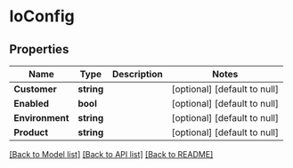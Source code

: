 # IoConfig

## Properties
Name | Type | Description | Notes
------------ | ------------- | ------------- | -------------
**Customer** | **string** |  | [optional] [default to null]
**Enabled** | **bool** |  | [optional] [default to null]
**Environment** | **string** |  | [optional] [default to null]
**Product** | **string** |  | [optional] [default to null]

[[Back to Model list]](../README.md#documentation-for-models) [[Back to API list]](../README.md#documentation-for-api-endpoints) [[Back to README]](../README.md)


